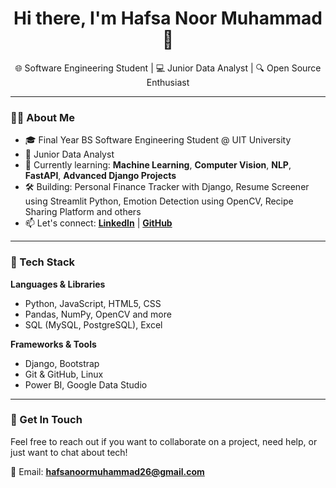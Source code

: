 <h1 align="center">Hi there, I'm Hafsa Noor Muhammad 👋</h1>

<p align="center">
  🌐 Software Engineering Student | 💻 Junior Data Analyst | 🔍 Open Source Enthusiast
</p>

---

### 👩‍💻 About Me

- 🎓 Final Year BS Software Engineering Student @ UIT University  
- 💼 Junior Data Analyst 
- 🌱 Currently learning: **Machine Learning**, **Computer Vision**, **NLP**, **FastAPI**, **Advanced Django Projects**
- 🛠️ Building: Personal Finance Tracker with Django, Resume Screener using Streamlit Python, Emotion Detection using OpenCV, Recipe Sharing Platform and others
- 📫 Let's connect: **[LinkedIn](https://www.linkedin.com/in/hafsanoormuhammad26)** | **[GitHub](https://github.com/HafsaNoorMuhammad26)**

---

### 🚀 Tech Stack

**Languages & Libraries**
- Python, JavaScript, HTML5, CSS 
- Pandas, NumPy, OpenCV and more
- SQL (MySQL, PostgreSQL), Excel

**Frameworks & Tools**
- Django, Bootstrap  
- Git & GitHub, Linux  
- Power BI, Google Data Studio  

---

### 💬 Get In Touch

Feel free to reach out if you want to collaborate on a project, need help, or just want to chat about tech!

📧 Email: **hafsanoormuhammad26@gmail.com**


